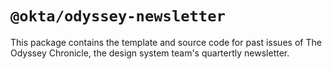 # `@okta/odyssey-newsletter`

This package contains the template and source code for past issues of The Odyssey Chronicle, the design system team's quartertly newsletter.
